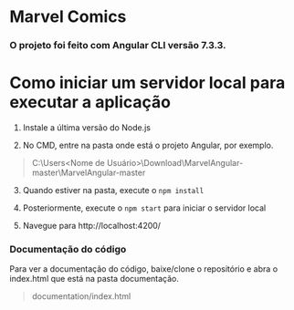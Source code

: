 # Marvel Comics
### O projeto foi feito com Angular CLI versão 7.3.3.

# Como iniciar um servidor local para executar a aplicação
1. Instale a última versão do Node.js

2. No CMD, entre na pasta onde está o projeto Angular, por exemplo.
> C:\Users\<Nome de Usuário>\Download\MarvelAngular-master\MarvelAngular-master

3. Quando estiver na pasta, execute o `npm install`

4. Posteriormente, execute o `npm start` para iniciar o servidor local

5. Navegue para http://localhost:4200/


### Documentação do código

Para ver a documentação do código, baixe/clone o repositório e abra o index.html que está na pasta documentação.

> documentation/index.html
